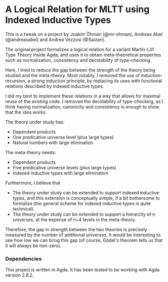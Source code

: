 # A Logical Relation for MLTT using Indexed Inductive Types #

This is a tweak on a project by Joakim Öhman (@mr-ohman), Andreas Abel (@andreasabel) and
Andrea Vezzosi (@Saizan).

The original project formalizes a logical relation for a variant Martin-Löf Type Theory
inside Agda, and uses it to obtain meta-theoretical properties such as normalization,
consistency and decidability of type-checking.

Here, I tried to reduce the gap between the strength of the theory being studied and the
meta-theory. Most notably, I removed the use of induction-recursion, a strong induction
principle, by replacing its uses with functional relations described by indexed inductive
types.

I did my best to implement these relations in a way that allows for maximal reuse
of the existing code. I removed the decidability of type-checking, as I think having
normalization, canonicity and consistency is enough to show that the idea works.

The theory under study has:
- Dependent products
- One predicative universe level (plus large types)
- Natural numbers with large elimination

The meta-theory needs:
- Dependent products
- Five predicative universe levels (plus large types)
- Indexed inductive types with large elimination

Furthermore, I believe that
- The theory under study can be extended to support indexed inductive types, and this
extension is conceptually simple, if a bit bothersome to formalize (the general scheme
for indexed inductive types is quite technical).
- The theory under study can be extended to support a hierarchy of n universes, at the
expense of n+4 levels in the meta-theory.

Therefore, the gap in strength between the two theories is precisely measured by the number
of additional universes. It would be interesting to see how low we can bring this gap
(of course, Gödel's theorem tells us that it will always be non-zero).

### Dependencies ###

This project is written in Agda. It has been tested to be working with Agda version 2.6.2.
